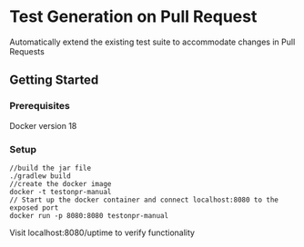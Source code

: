 # Test Generation on Pull Request

Automatically extend the existing test suite to accommodate changes in Pull Requests
## Getting Started

### Prerequisites
Docker version 18

### Setup

```
//build the jar file
./gradlew build 
//create the docker image
docker -t testonpr-manual 
// Start up the docker container and connect localhost:8080 to the exposed port
docker run -p 8080:8080 testonpr-manual 
```
Visit localhost:8080/uptime to verify functionality